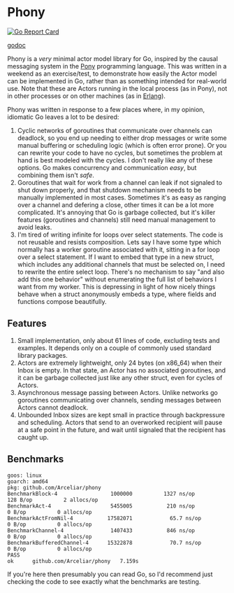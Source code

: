 # Phony

[![Go Report Card](https://goreportcard.com/badge/github.com/Arceliar/phony)](https://goreportcard.com/report/github.com/Arceliar/phony)

[godoc](https://godoc.org/github.com/Arceliar/phony)

Phony is a *very* minimal actor model library for Go, inspired by the causal messaging system in the [Pony](https://ponylang.io/) programming language. This was written in a weekend as an exercise/test, to demonstrate how easily the Actor model can be implemented in Go, rather than as something intended for real-world use. Note that these are Actors running in the local process (as in Pony), not in other processes or on other machines (as in [Erlang](https://www.erlang.org/)).

Phony was written in response to a few places where, in my opinion, idiomatic Go leaves a lot to be desired:

1. Cyclic networks of goroutines that communicate over channels can deadlock, so you end up needing to either drop messages or write some manual buffering or scheduling logic (which is often error prone). Or you can rewrite your code to have no cycles, but sometimes the problem at hand is best modeled with the cycles. I don't really like any of these options. Go makes concurrency and communication *easy*, but combining them isn't *safe*.
2. Goroutines that wait for work from a channel can leak if not signaled to shut down properly, and that shutdown mechanism needs to be manually implemented in most cases. Sometimes it's as easy as ranging over a channel and defering a close, other times it can be a lot more complicated. It's annoying that Go is garbage collected, but it's killer features (goroutines and channels) still need manual management to avoid leaks.
3. I'm tired of writing infinite for loops over select statements. The code is not reusable and resists composition. Lets say I have some type which normally has a worker goroutine associated with it, sitting in a for loop over a select statement. If I want to embed that type in a new struct, which includes any additional channels that must be selected on, I need to rewrite the entire select loop. There's no mechanism to say "and also add this one behavior" without enumerating the full list of behaviors I want from my worker. This is depressing in light of how nicely things behave when a struct anonymously embeds a type, where fields and functions compose beautifully.

## Features

1. Small implementation, only about 61 lines of code, excluding tests and examples. It depends only on a couple of commonly used standard library packages.
2. Actors are extremely lightweight, only 24 bytes (on x86_64) when their Inbox is empty. In that state, an Actor has no associated goroutines, and it can be garbage collected just like any other struct, even for cycles of Actors.
3. Asynchronous message passing between Actors. Unlike networks go goroutines communicating over channels, sending messages between Actors cannot deadlock.
4. Unbounded Inbox sizes are kept small in practice through backpressure and scheduling. Actors that send to an overworked recipient will pause at a safe point in the future, and wait until signaled that the recipient has caught up.

## Benchmarks

```
goos: linux
goarch: amd64
pkg: github.com/Arceliar/phony
BenchmarkBlock-4             	 1000000	      1327 ns/op	     128 B/op	       2 allocs/op
BenchmarkAct-4               	 5455005	       210 ns/op	       0 B/op	       0 allocs/op
BenchmarkActFromNil-4        	17582071	        65.7 ns/op	       0 B/op	       0 allocs/op
BenchmarkChannel-4           	 1407433	       846 ns/op	       0 B/op	       0 allocs/op
BenchmarkBufferedChannel-4   	15322878	        70.7 ns/op	       0 B/op	       0 allocs/op
PASS
ok  	github.com/Arceliar/phony	7.159s
```

If you're here then presumably you can read Go, so I'd recommend just checking the code to see exactly what the benchmarks are testing.
